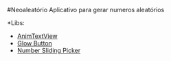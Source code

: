 #Neoaleatório
Aplicativo para gerar numeros aleatórios

*Libs:
- [AnimTextView](https://github.com/weslleyng/AnimTextView)
- [Glow Button](https://github.com/SanojPunchihewa/GlowButton)
- [Number Sliding Picker](https://github.com/sephiroth74/NumberSlidingPicker)